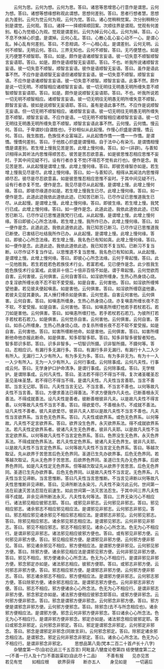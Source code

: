 <!-- { "loadSidebar": true } -->
　　云何为思。云何为想。云何为思。答曰。诸思等思增思心行意作是谓思。云何为想。答曰。诸想等想缘想称观此谓想。思想何差别。答曰。思者行想者慧。思想此为差别。云何为觉云何为观。云何为觉。答曰。诸心觉稍稍觉案。次分别稍稍分别是谓觉。云何观。答曰。诸择一一择顺择顺回案。次顺往界是谓观。觉观有何差别。粗心为觉细心为观。觉观是谓差别。云何为掉云何心乱。云何为掉。答曰。心不息不休掉心炽盛。是谓掉。云何心乱。答曰。心散心乱心妄心动不一心。是谓心乱。掉心乱有何差别。答曰。不息相调。不一心相心乱。是谓差别。云何无明。云何不顺智。无明云何。答曰。三界无知也。云何不顺智。答曰。无巧便慧也。如是无巧便慧不顺智耶。答曰。如是。颇作是语诸顺智言妄语。彼一切失意不顺智顺智言妄语耶。答曰。如是。颇作是语顺智无妄语耶。答曰。不也。听我所说诸顺智言妄语。彼一切失意不顺智。顺智言妄语。彼作是语顺智无妄语。答曰。虽作是语此事不然。不应作是语顺智无妄语但诸顺智言妄语。彼一切失意不顺智。顺智言妄语。不应作是语诸顺智言妄语。彼一切失意不顺智。顺智言妄语。此事不然。颇作是说一切无明。不顺智相应诸顺智言妄语。彼一切无明往无明愚无明所缠失意不顺智顺智言妄语耶。答曰。如是。颇作是说顺智无妄语耶。答曰。不也。听我所说若一切无明不顺智相应。诸顺智言妄语。彼一切无明往无明愚无明所缠失意不顺智。颇智言妄语。彼如是说顺智无妄语耶。答曰。虽有是语此事不然。不应作是说顺智无妄语。但一切无明不顺智相应。诸顺智言妄语。彼一切无明往无明愚无明所缠失意不顺智。顺智言妄语。不应作是语。一切无明不顺智相应诸顺智言妄语。彼一切无明往无明愚无明所缠失意不顺智。顺智言妄语此事不然。云何慢。云何憍。慢云何。答曰。于卑谓妙(自谓胜也)。于妙相似从此起慢。作慢心炽盛是谓慢。憍云何。答曰。我生胜姓。色族伎术业富端正。从此起憍作憍一一憍一一作憍。是谓憍。慢憍何差别。答曰。于他胜心炽盛是谓慢相。自于法中心有染污。是谓憍相慢憍是谓差别。若生增上慢我见苦是苦。此增上慢何缘。答曰。如一(非辟)。与善知识相得从其听法内思惟得顺苦忍。彼苦是苦忍欲意喜。如是彼思惟忍相应思惟不妄时。于其中间见疑不行。设有行者亦复不觉(不得忍不觉有此行也)。便作是念。我见苦是苦。从此起慢是谓增上慢。此增上慢何缘。答曰。即彼苦缘智亦如是。若生增上慢我见尽是尽。此增上慢何缘。答曰。如一与善知识。相得从其闻法内思惟得顺尽忍。彼尽是尽忍欲意喜。如是彼思惟忍相应思惟不妄时。于其中间见疑不行。设有行者亦复不觉。便作是念。我见尽是尽从此起慢。是谓增上慢。此增上慢何缘。答曰。即彼尽缘道亦如是。若生增上慢我生已尽。此增上慢何缘。答曰。如一便作是念。此道此迹我依此道依此迹。已知苦已断习。已尽作证已思惟道我生已尽。从此起慢。是谓增上慢。此增上慢何缘。答曰。即彼生缘。若生增上慢。我梵行已成。此增上慢何缘。答曰。如一便作是念。此道此迹。我依此道依此迹。已知苦已断习。已尽作证已思惟道我梵行已成。从此起慢。是谓增上慢。此增上慢何缘。答曰即彼心心所念法缘。若生增上慢。我所作已办。此增上慢何缘。答曰。如一便作是念。此道此迹。我依此道依此迹。我已知苦已断习。已尽作证已思惟道我已断使。已害结已吐结我所作已办。从此起慢。是谓增上慢。此增上慢何缘。答曰。即彼心心所念法缘。若生增上慢。我名色已有知如真。此增上慢何缘。答曰。如一便作是念。此道此迹。我依此道依此迹。我已知苦不复当知。已断习不复当断。以尽作证不复当作证。以思惟道不复当思惟。我名色已有知如真。从此起慢。是谓增上慢。此增上慢何缘。答曰。即彼心心所念法缘。云何于卑起慢。答曰。此一见他胜我。若生若姓若色若族伎术行业。若富若戒。见已便作是念。此少胜我生姓色族伎术行业富戒。此彼非十倍二十倍非百倍不如是。谓于卑起慢。云何觉欲而自害。云何害彼。云何俱害。云何自害答曰。如淫欲所缠身。生热心热身烧心烧。亦复淫欲所缠长夜不忍不软不爱受报。如是自害。云何害他。答曰。如淫欲所缠悕望他妻。若见彼夫便起嗔恚。如是害他。云何俱害。答曰。如淫欲所缠窃盗他妻。若彼夫见捉其妻执。其人捶打缚杀如是俱害。云何觉恚。自害云何害他。云何俱害。云何自害。答曰。如嗔恚所缠身。生热心热身烧心烧。亦复嗔恚所缠长夜不忍不软。不爱受报。如是自害。云何害他。答曰。如嗔恚所缠打他若手若杖若石。若刀如是害他。云何俱害。答曰。如嗔恚所缠打他。若手若杖若石若刀。为彼所打若手若杖若石若刀。如是俱害。云何觉杀自害。云何害他。云何俱害。云何自害。答曰。如杀心所缠身。生热心热身烧心烧。亦复杀所缠长夜不忍不软不爱受报。如是自害。云何害他。答曰。如害所缠断他命。如是害他。云何俱害。答曰。如害所缠断他命他亦报此断命。如是俱害。知多耶智多耶。答曰。知多非智多彼智者知也。智多耶识多耶。答曰。识多非智多。一切智识所摄。识非智所摄。不摄何等。答曰。忍相应识。有漏行多无漏行多。答曰。有漏行多非无漏行。有漏行十入二入少有所入。无漏行二入少有所入。有为多无为多。答曰。有为多非无为。有为十一入一入少有所入。无为一入少有所入。云何行事成。云何除事成。云何凡夫性。行事成云何。答曰。无学身护口护命清净。是谓行事成。云何除事成。答曰。无学根护。是谓除事成。云何凡夫性。答曰。圣法若不得已不得当不得。复次诸圣暖圣忍圣见圣味圣慧。若不得已不得当不得。是谓凡夫性。凡夫性当言善耶。当言不善耶。当言无记耶。答曰。凡夫性当言无记。不当言善。不当言不善也。以何等故凡夫性不当言善。答曰。方便求善法已得善法。不求方便我作凡夫也。已断善根永灭善法。不得成就善法。设凡夫性是善者。彼断善根彼非凡夫。以是故凡夫性不得言善。以何等故凡夫性不当言不善。答曰。得欲爱尽。不善根永尽。不成就不善法。设凡夫性不善者。彼凡夫欲爱尽。彼非凡夫人耶以是故凡夫性不当言不善也。凡夫性当言欲界系。当言色无色界系。答曰。凡夫性或欲界系。或色无色界系。以何等故。凡夫性不定言欲界系。答曰。欲界没生色界。永灭欲界系法。得不成就欲界系法。若凡夫性定欲界系者。彼诸凡夫生无色界者。彼非凡夫耶。以是故凡夫性不当言定欲界系。以何等故凡夫性不当言定色界系。答曰。色界没生无色界。永灭色界系法。不得成就色界系法。若凡夫性定色界系。彼诸凡夫无色界生。彼非凡夫耶。以是故凡夫性不当言定色界系。以何等故凡夫性不当言定无色界系。答曰。等越次取证。先从欲界于苦思苦后色无色界同。圣道已生先办欲界事。后色无色界同。若等越次取证。先从无色界于苦思苦。后欲界色界同。圣道已生先办无色界事。后欲界色界同。如是凡夫性定无色界系。但等越次取证先从欲界于苦思苦。后色无色界同。圣道已生先办欲界事。后色无色界同。以是故凡夫性不当言定。无色界系。凡夫性当言见谛断。当言思惟断。答曰凡夫性当言思惟断。不当言见谛断以何等故凡夫性思惟断非见谛断。答曰。见谛所断法永染污。凡夫性不染污此云何。世间第一法在前速灭苦法忍现在前速生。如此世间第一法灭苦法忍生。于其中间三界凡夫性得不成就。非余见谛所断法永灭。凡夫性名何等法。答曰。三界无染污心不相应行。诸法邪见相应彼邪志耶。答曰。或邪见非邪志。云何邪见非邪志。答曰。邪见相应邪志。诸余邪志不相应邪见相应法。是谓邪见非邪志。云何邪志非邪见。答曰。邪志相应邪见诸余邪见不相应邪志相应法。是谓邪志非邪见。云何邪见邪志。答曰。除邪见相应邪志。诸余邪见邪志相应法。是谓邪见邪志。云何非邪见非邪志。答曰。邪见不相应邪志。邪志不相应邪见。诸余心心所念法。色无为心不相应行。是谓非邪见非邪志。诸法邪见相应彼邪方便也。答曰。或有邪见非邪方便。云何邪见非邪方便。答曰。邪见相应邪方便。是谓邪见非邪方便。云何邪方便非邪见。答曰。邪见诸余邪见不相应。邪方便相应法。是谓邪方便非邪见。云何邪见邪方便。答曰。除邪方便。诸余邪见相应法是谓邪见邪方便。云何非邪见非邪方便。答曰。邪见不相应。邪方便诸余心心所念法。色无为心不相应行。是谓非邪见非邪方便。邪念邪定亦如是。诸法邪志相应。彼邪方便耶。答曰。或邪志非邪方便。云何邪志非邪方便。答曰。邪志相应邪方便。是谓邪志非邪方便。云何邪方便非邪志。答曰。邪志诸余邪志不相应。邪方便相应法。是谓邪方便非邪志。云何邪志邪方便。答曰除邪方便。诸余邪志相应法。是谓邪志邪方便也。云何非邪志非邪方便。答曰。邪志不相应。邪方便诸余心心所念法。色无为心不相应行。是谓非邪志非邪方便。邪念邪定亦如是。诸法邪方便相应彼邪念耶答曰。或邪方便非邪念。云何邪方便非邪念。答曰。邪念是谓邪方便非邪念。云何邪念非邪方便。答曰。邪方便是谓邪念非邪方便。云何邪方便邪念。答曰。除邪念(去不与所念相应也)。诸余邪方便相应法。是谓邪方便。邪念云何非邪方便非邪念。答曰诸余心心所念法。色无为心不相应行。是谓非邪方便非邪念。邪定亦如是。诸法邪念相应彼邪定耶。答曰或邪念非邪定。云何邪念非邪定。答曰。邪定是谓邪念非邪定。云何邪定非邪念。答曰。邪念是谓邪定非邪念(同故言非)。云何邪念邪定。答曰。除邪定诸余邪念相应法。是谓邪念。邪定云何非邪念非邪定。答曰。诸余心心所念法。色无为心不相应行。是谓非邪念非邪定。
　　思想品第八竟(梵本二百二十首卢长十八字)
　　杂犍度第一尽(自初讫此三千五百言)
阿毗昙八犍度论卷第四
结使犍度第二之一(不善一行人及十门)不善跋渠初(自此尽十二品)
　　不善有报　　见亦见苦　　若见有觉
　　如相应根　　欲界获得　　断亦五人
　　身见如是　　一切遍后
